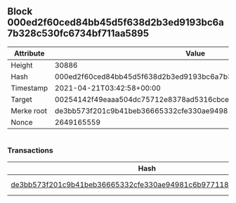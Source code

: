 ## Block 000ed2f60ced84bb45d5f638d2b3ed9193bc6a7b328c530fc6734bf711aa5895

Attribute | Value
--- | ---
Height | 30886
Hash | 000ed2f60ced84bb45d5f638d2b3ed9193bc6a7b328c530fc6734bf711aa5895
Timestamp | 2021-04-21T03:42:58+00:00
Target | 00254142f49eaaa504dc75712e8378ad5316cbcead634704b3734b6271167cc4
Merke root | de3bb573f201c9b41beb36665332cfe330ae94981c6b97711887ffc4565fd0f9
Nonce | 2649165559

```

```

### Transactions

Hash | Amount
--- | ---
[de3bb573f201c9b41beb36665332cfe330ae94981c6b97711887ffc4565fd0f9](de3bb573f201c9b41beb36665332cfe330ae94981c6b97711887ffc4565fd0f9.md) | 10.00000000 SKEPTI 
